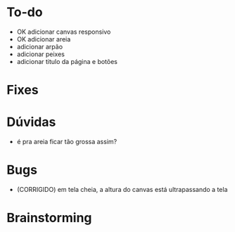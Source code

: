 # To-do
- OK adicionar canvas responsivo
- OK adicionar areia
- adicionar arpão
- adicionar peixes
- adicionar titulo da página e botões

# Fixes


# Dúvidas
- é pra areia ficar tão grossa assim? 

# Bugs
- (CORRIGIDO) em tela cheia, a altura do canvas está ultrapassando a tela

# Brainstorming


